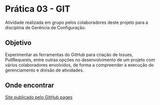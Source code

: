 # Prática 03 - GIT

<p>
Atividade realizada em grupo pelos colaboradores deste projeto para a disciplina de Gerência de Configuração.
</p>

## Objetivo

<p>
Experimentar as ferramentas do GitHub para criação de Issues, PullRequests, entre outras opções no desenvolvimento de um projeto com vários colaboradores envolvidos, de forma a compreender a execução do gerenciamento e divisão de atividades.
</p>

## Onde encontrar

<a href="https://oliveirad4vi.github.io/git-pratica-03/" target="_blank">Site publicado pelo GitHub pages</a>
